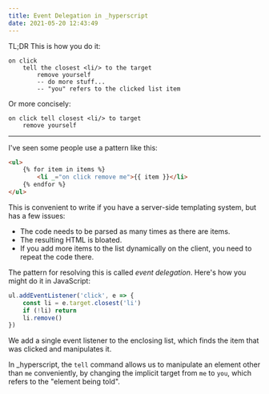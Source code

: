 ```yaml
---
title: Event Delegation in _hyperscript
date: 2021-05-20 12:43:49
---
```


TL;DR This is how you do it:

```hyperscript
on click
	tell the closest <li/> to the target
		remove yourself
		-- do more stuff...
		-- "you" refers to the clicked list item
```

Or more concisely:

```hyperscript
on click tell closest <li/> to target
	remove yourself
```

---

I've seen some people use a pattern like this:

```html
<ul>
	{% for item in items %}
		<li _="on click remove me">{{ item }}</li>
	{% endfor %}
</ul>
```

This is convenient to write if you have a server-side templating system, but
has a few issues:

 * The code needs to be parsed as many times as there are items.
 * The resulting HTML is bloated.
 * If you add more items to the list dynamically on the client, you need to repeat the code there.

The pattern for resolving this is called <dfn>event delegation</dfn>. Here's
how you might do it in JavaScript:

```javascript
ul.addEventListener('click', e => {
	const li = e.target.closest('li')
	if (!li) return
	li.remove()
})
```

We add a single event listener to the enclosing list, which finds the item
that was clicked and manipulates it.

In _hyperscript, the <code>tell</code> command allows us to manipulate an
element other  than <code>me</code> conveniently, by changing the implicit
target from <code>me</code> to <code>you</code>,  which refers to the "element
being told".
